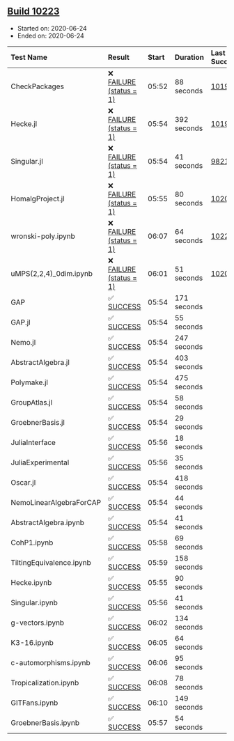 ## [Build 10223](https://oscarci.mathematik.uni-kl.de/job/oscar/10223/)

* Started on: 2020-06-24
* Ended on: 2020-06-24

| Test Name    | Result | Start | Duration | Last Success | First Failure |
|:-------------|:-------|:------|:---------|:-------------|:--------------|
| CheckPackages | ❌ [FAILURE (status = 1)](https://oscarci.mathematik.uni-kl.de/job/oscar/10223/artifact/logs/build-10223/CheckPackages.log) | 05:52 | 88 seconds | [10197](https://oscarci.mathematik.uni-kl.de/job/oscar/10197/) | [10198](https://oscarci.mathematik.uni-kl.de/job/oscar/10198/) |
| Hecke.jl | ❌ [FAILURE (status = 1)](https://oscarci.mathematik.uni-kl.de/job/oscar/10223/artifact/logs/build-10223/Hecke.jl.log) | 05:54 | 392 seconds | [10197](https://oscarci.mathematik.uni-kl.de/job/oscar/10197/) | [10198](https://oscarci.mathematik.uni-kl.de/job/oscar/10198/) |
| Singular.jl | ❌ [FAILURE (status = 1)](https://oscarci.mathematik.uni-kl.de/job/oscar/10223/artifact/logs/build-10223/Singular.jl.log) | 05:54 | 41 seconds | [9821](https://oscarci.mathematik.uni-kl.de/job/oscar/9821/) | [9822](https://oscarci.mathematik.uni-kl.de/job/oscar/9822/) |
| HomalgProject.jl | ❌ [FAILURE (status = 1)](https://oscarci.mathematik.uni-kl.de/job/oscar/10223/artifact/logs/build-10223/HomalgProject.jl.log) | 05:55 | 80 seconds | [10209](https://oscarci.mathematik.uni-kl.de/job/oscar/10209/) | [10210](https://oscarci.mathematik.uni-kl.de/job/oscar/10210/) |
| wronski-poly.ipynb | ❌ [FAILURE (status = 1)](https://oscarci.mathematik.uni-kl.de/job/oscar/10223/artifact/logs/build-10223/wronski-poly.ipynb.log) | 06:07 | 64 seconds | [10220](https://oscarci.mathematik.uni-kl.de/job/oscar/10220/) | [10221](https://oscarci.mathematik.uni-kl.de/job/oscar/10221/) |
| uMPS(2,2,4)_0dim.ipynb | ❌ [FAILURE (status = 1)](https://oscarci.mathematik.uni-kl.de/job/oscar/10223/artifact/logs/build-10223/uMPS-2-2-4-_0dim.ipynb.log) | 06:01 | 51 seconds | [10209](https://oscarci.mathematik.uni-kl.de/job/oscar/10209/) | [10210](https://oscarci.mathematik.uni-kl.de/job/oscar/10210/) |
| GAP | ✅ [SUCCESS](https://oscarci.mathematik.uni-kl.de/job/oscar/10223/artifact/logs/build-10223/GAP.log) | 05:54 | 171 seconds |  |  |
| GAP.jl | ✅ [SUCCESS](https://oscarci.mathematik.uni-kl.de/job/oscar/10223/artifact/logs/build-10223/GAP.jl.log) | 05:54 | 55 seconds |  |  |
| Nemo.jl | ✅ [SUCCESS](https://oscarci.mathematik.uni-kl.de/job/oscar/10223/artifact/logs/build-10223/Nemo.jl.log) | 05:54 | 247 seconds |  |  |
| AbstractAlgebra.jl | ✅ [SUCCESS](https://oscarci.mathematik.uni-kl.de/job/oscar/10223/artifact/logs/build-10223/AbstractAlgebra.jl.log) | 05:54 | 403 seconds |  |  |
| Polymake.jl | ✅ [SUCCESS](https://oscarci.mathematik.uni-kl.de/job/oscar/10223/artifact/logs/build-10223/Polymake.jl.log) | 05:54 | 475 seconds |  |  |
| GroupAtlas.jl | ✅ [SUCCESS](https://oscarci.mathematik.uni-kl.de/job/oscar/10223/artifact/logs/build-10223/GroupAtlas.jl.log) | 05:54 | 58 seconds |  |  |
| GroebnerBasis.jl | ✅ [SUCCESS](https://oscarci.mathematik.uni-kl.de/job/oscar/10223/artifact/logs/build-10223/GroebnerBasis.jl.log) | 05:54 | 29 seconds |  |  |
| JuliaInterface | ✅ [SUCCESS](https://oscarci.mathematik.uni-kl.de/job/oscar/10223/artifact/logs/build-10223/JuliaInterface.log) | 05:56 | 18 seconds |  |  |
| JuliaExperimental | ✅ [SUCCESS](https://oscarci.mathematik.uni-kl.de/job/oscar/10223/artifact/logs/build-10223/JuliaExperimental.log) | 05:56 | 35 seconds |  |  |
| Oscar.jl | ✅ [SUCCESS](https://oscarci.mathematik.uni-kl.de/job/oscar/10223/artifact/logs/build-10223/Oscar.jl.log) | 05:54 | 418 seconds |  |  |
| NemoLinearAlgebraForCAP | ✅ [SUCCESS](https://oscarci.mathematik.uni-kl.de/job/oscar/10223/artifact/logs/build-10223/NemoLinearAlgebraForCAP.log) | 05:54 | 44 seconds |  |  |
| AbstractAlgebra.ipynb | ✅ [SUCCESS](https://oscarci.mathematik.uni-kl.de/job/oscar/10223/artifact/logs/build-10223/AbstractAlgebra.ipynb.log) | 05:54 | 41 seconds |  |  |
| CohP1.ipynb | ✅ [SUCCESS](https://oscarci.mathematik.uni-kl.de/job/oscar/10223/artifact/logs/build-10223/CohP1.ipynb.log) | 05:58 | 69 seconds |  |  |
| TiltingEquivalence.ipynb | ✅ [SUCCESS](https://oscarci.mathematik.uni-kl.de/job/oscar/10223/artifact/logs/build-10223/TiltingEquivalence.ipynb.log) | 05:59 | 158 seconds |  |  |
| Hecke.ipynb | ✅ [SUCCESS](https://oscarci.mathematik.uni-kl.de/job/oscar/10223/artifact/logs/build-10223/Hecke.ipynb.log) | 05:55 | 90 seconds |  |  |
| Singular.ipynb | ✅ [SUCCESS](https://oscarci.mathematik.uni-kl.de/job/oscar/10223/artifact/logs/build-10223/Singular.ipynb.log) | 05:56 | 41 seconds |  |  |
| g-vectors.ipynb | ✅ [SUCCESS](https://oscarci.mathematik.uni-kl.de/job/oscar/10223/artifact/logs/build-10223/g-vectors.ipynb.log) | 06:02 | 134 seconds |  |  |
| K3-16.ipynb | ✅ [SUCCESS](https://oscarci.mathematik.uni-kl.de/job/oscar/10223/artifact/logs/build-10223/K3-16.ipynb.log) | 06:05 | 64 seconds |  |  |
| c-automorphisms.ipynb | ✅ [SUCCESS](https://oscarci.mathematik.uni-kl.de/job/oscar/10223/artifact/logs/build-10223/c-automorphisms.ipynb.log) | 06:06 | 95 seconds |  |  |
| Tropicalization.ipynb | ✅ [SUCCESS](https://oscarci.mathematik.uni-kl.de/job/oscar/10223/artifact/logs/build-10223/Tropicalization.ipynb.log) | 06:08 | 78 seconds |  |  |
| GITFans.ipynb | ✅ [SUCCESS](https://oscarci.mathematik.uni-kl.de/job/oscar/10223/artifact/logs/build-10223/GITFans.ipynb.log) | 06:10 | 149 seconds |  |  |
| GroebnerBasis.ipynb | ✅ [SUCCESS](https://oscarci.mathematik.uni-kl.de/job/oscar/10223/artifact/logs/build-10223/GroebnerBasis.ipynb.log) | 05:57 | 54 seconds |  |  |
